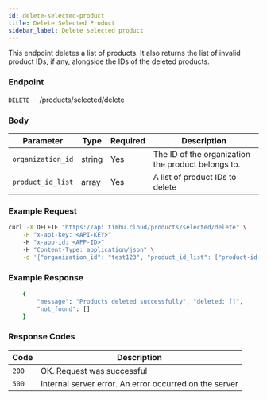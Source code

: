 ```yaml
---
id: delete-selected-product
title: Delete Selected Product
sidebar_label: Delete selected product
---
```


This endpoint deletes a list of products. It also returns the list of invalid product IDs, if any, alongside the IDs of the deleted products.

### Endpoint

`DELETE` &nbsp; &nbsp; /products/selected/delete

### Body

| Parameter         | Type   | Required | Description                                        |
| ----------------- | ------ | -------- | -------------------------------------------------- |
| `organization_id` | string | Yes      | The ID of the organization the product belongs to. |
| `product_id_list` | array  | Yes      | A list of product IDs to delete                    |

### Example Request

```bash
curl -X DELETE "https://api.timbu.cloud/products/selected/delete" \
    -H "x-api-key: <API-KEY>"
    -H "x-app-id: <APP-ID>"
    -H "Content-Type: application/json" \
    -d '{"organization_id": "test123", "product_id_list": ["product-id-1", "product-id-n"]}'
```

### Example Response

```sh
    {
        "message": "Products deleted successfully", "deleted: []",
        "not_found": []
    }
```

### Response Codes

| Code  | Description                                            |
| ----- | ------------------------------------------------------ |
| `200` | OK. Request was successful                             |
| `500` | Internal server error. An error occurred on the server |
